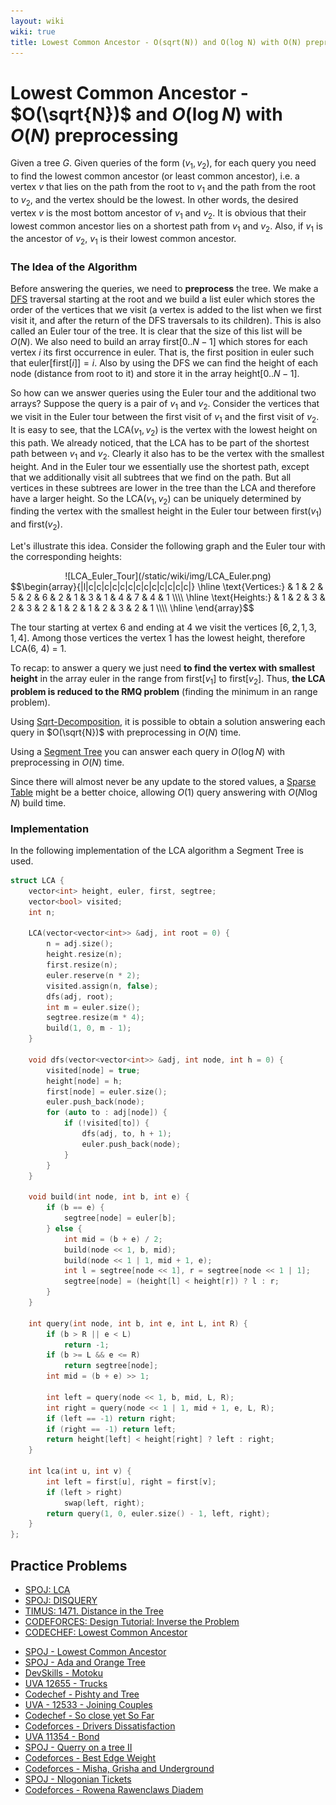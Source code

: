 ```yaml
---
layout: wiki
wiki: true
title: Lowest Common Ancestor - O(sqrt(N)) and O(log N) with O(N) preprocessing
---
```

# Lowest Common Ancestor - $O(\sqrt{N})$ and $O(\log N)$ with $O(N)$ preprocessing

Given a tree $G$. Given queries of the form $(v_1, v_2)$, for each query you need to find the lowest common ancestor (or least common ancestor), i.e. a vertex $v$ that lies on the path from the root to $v_1$ and the path from the root to $v_2$, and the vertex should be the lowest. In other words, the desired vertex $v$ is the most bottom ancestor of $v_1$ and $v_2$. It is obvious that their lowest common ancestor lies on a shortest path from $v_1$ and $v_2$. Also, if $v_1$ is the ancestor of $v_2$, $v_1$ is their lowest common ancestor.

### The Idea of the Algorithm

Before answering the queries, we need to **preprocess** the tree.
We make a [DFS](../graph/depth-first-search) traversal starting at the root and we build a list $\text{euler}$ which stores the order of the vertices that we visit (a vertex is added to the list when we first visit it, and after the return of the DFS traversals to its children).
This is also called an Euler tour of the tree.
It is clear that the size of this list will be $O(N)$.
We also need to build an array $\text{first}[0..N-1]$ which stores for each vertex $i$ its first occurrence in $\text{euler}$.
That is, the first position in $\text{euler}$ such that $\text{euler}[\text{first}[i]] = i$.
Also by using the DFS we can find the height of each node (distance from root to it) and store it in the array $\text{height}[0..N-1]$.

So how can we answer queries using the Euler tour and the additional two arrays?
Suppose the query is a pair of $v_1$ and $v_2$.
Consider the vertices that we visit in the Euler tour between the first visit of $v_1$ and the first visit of $v_2$.
It is easy to see, that the $\text{LCA}(v_1, v_2)$ is the vertex with the lowest height on this path.
We already noticed, that the LCA has to be part of the shortest path between $v_1$ and $v_2$.
Clearly it also has to be the vertex with the smallest height.
And in the Euler tour we essentially use the shortest path, except that we additionally visit all subtrees that we find on the path.
But all vertices in these subtrees are lower in the tree than the LCA and therefore have a larger height.
So the $\text{LCA}(v_1, v_2)$ can be uniquely determined by finding the vertex with the smallest height in the Euler tour between $\text{first}(v_1)$ and $\text{first}(v_2)$.

Let's illustrate this idea.
Consider the following graph and the Euler tour with the corresponding heights:
<center>![LCA_Euler_Tour](/static/wiki/img/LCA_Euler.png)</center>
$$\begin{array}{|l|c|c|c|c|c|c|c|c|c|c|c|c|c|}
\hline
\text{Vertices:}   & 1 & 2 & 5 & 2 & 6 & 2 & 1 & 3 & 1 & 4 & 7 & 4 & 1 \\\\ \hline
\text{Heights:} & 1 & 2 & 3 & 2 & 3 & 2 & 1 & 2 & 1 & 2 & 3 & 2 & 1 \\\\ \hline
\end{array}$$

The tour starting at vertex $6$ and ending at $4$ we visit the vertices $[6, 2, 1, 3, 1, 4]$.
Among those vertices the vertex $1$ has the lowest height, therefore $\text{LCA(6, 4) = 1}$.

To recap:
to answer a query we just need **to find the vertex with smallest height** in the array $\text{euler}$ in the range from $\text{first}[v_1]$ to $\text{first}[v_2]$.
Thus, **the LCA problem is reduced to the RMQ problem** (finding the minimum in an range problem).

Using [Sqrt-Decomposition](../data_structures/sqrt_decomposition), it is possible to obtain a solution answering each query in $O(\sqrt{N})$ with preprocessing in $O(N)$ time.

Using a [Segment Tree](../data_structures/segment_tree) you can answer each query in $O(\log N)$ with preprocessing in $O(N)$ time.

Since there will almost never be any update to the stored values, a [Sparse Table](../data_structures/sparse-table) might be a better choice, allowing $O(1)$ query answering with $O(N\log N)$ build time.

### Implementation

In the following implementation of the LCA algorithm a Segment Tree is used.

```cpp lca
struct LCA {
    vector<int> height, euler, first, segtree;
    vector<bool> visited;
    int n;

    LCA(vector<vector<int>> &adj, int root = 0) {
        n = adj.size();
        height.resize(n);
        first.resize(n);
        euler.reserve(n * 2);
        visited.assign(n, false);
        dfs(adj, root);
        int m = euler.size();
        segtree.resize(m * 4);
        build(1, 0, m - 1);
    }

    void dfs(vector<vector<int>> &adj, int node, int h = 0) {
        visited[node] = true;
        height[node] = h;
        first[node] = euler.size();
        euler.push_back(node);
        for (auto to : adj[node]) {
            if (!visited[to]) {
                dfs(adj, to, h + 1);
                euler.push_back(node);
            }
        }
    }

    void build(int node, int b, int e) {
        if (b == e) {
            segtree[node] = euler[b];
        } else {
            int mid = (b + e) / 2;
            build(node << 1, b, mid);
            build(node << 1 | 1, mid + 1, e);
            int l = segtree[node << 1], r = segtree[node << 1 | 1];
            segtree[node] = (height[l] < height[r]) ? l : r;
        }
    }

    int query(int node, int b, int e, int L, int R) {
        if (b > R || e < L)
            return -1;
        if (b >= L && e <= R)
            return segtree[node];
        int mid = (b + e) >> 1;

        int left = query(node << 1, b, mid, L, R);
        int right = query(node << 1 | 1, mid + 1, e, L, R);
        if (left == -1) return right;
        if (right == -1) return left;
        return height[left] < height[right] ? left : right;
    }

    int lca(int u, int v) {
        int left = first[u], right = first[v];
        if (left > right)
            swap(left, right);
        return query(1, 0, euler.size() - 1, left, right);
    }
};

```

## Practice Problems
 - [SPOJ: LCA](http://www.spoj.com/problems/LCA/)
 - [SPOJ: DISQUERY](http://www.spoj.com/problems/DISQUERY/)
 - [TIMUS: 1471. Distance in the Tree](http://acm.timus.ru/problem.aspx?space=1&num=1471)
 - [CODEFORCES: Design Tutorial: Inverse the Problem](http://codeforces.com/problemset/problem/472/D)
 - [CODECHEF: Lowest Common Ancestor](https://www.codechef.com/problems/TALCA)
 * [SPOJ - Lowest Common Ancestor](http://www.spoj.com/problems/LCASQ/)
 * [SPOJ - Ada and Orange Tree](http://www.spoj.com/problems/ADAORANG/)
 * [DevSkills - Motoku](https://devskill.com/CodingProblems/ViewProblem/141)
 * [UVA 12655 - Trucks](https://uva.onlinejudge.org/index.php?option=onlinejudge&page=show_problem&problem=4384)
 * [Codechef - Pishty and Tree](https://www.codechef.com/problems/PSHTTR)
 * [UVA - 12533 - Joining Couples](https://uva.onlinejudge.org/index.php?option=com_onlinejudge&Itemid=8&category=441&page=show_problem&problem=3978)
 * [Codechef - So close yet So Far](https://www.codechef.com/problems/CLOSEFAR)
 * [Codeforces - Drivers Dissatisfaction](http://codeforces.com/contest/733/problem/F)
 * [UVA 11354 - Bond](https://uva.onlinejudge.org/index.php?option=com_onlinejudge&Itemid=8&page=show_problem&problem=2339)
 * [SPOJ - Querry on a tree II](http://www.spoj.com/problems/QTREE2/)
 * [Codeforces - Best Edge Weight](http://codeforces.com/contest/828/problem/F)
 * [Codeforces - Misha, Grisha and Underground](http://codeforces.com/contest/832/problem/D)
 * [SPOJ - Nlogonian Tickets](http://www.spoj.com/problems/NTICKETS/)
 * [Codeforces - Rowena Rawenclaws Diadem](http://codeforces.com/contest/855/problem/D)

